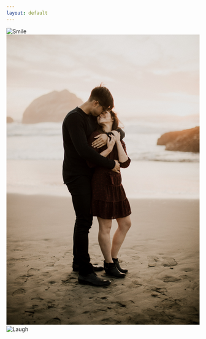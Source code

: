 ```yaml
---
layout: default
---
```

![Smile](assets/images/smile.jpg)
![Kiss](assets/images/kiss.jpg)
![Laugh](assets/images/laugh.jpg)
